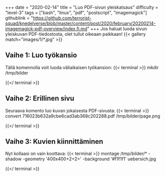+++
date = "2020-02-14"
title = "Luo PDF-sivun yleiskatsaus"
difficulty = "level-3"
tags = ["bash", "linux", "pdf", "postscript", "imagemagick"]
githublink = "https://github.com/terrorist-squad/knedelverse/blob/master/content/post/2020/february/20200214-imagemagick-pdf-overview/index.fi.md"
+++
Jos haluat luoda sivun yleiskuvan PDF-tiedostosta, olet tullut oikeaan paikkaan!
{{< gallery match="images/1/*.jpg" >}}

## Vaihe 1: Luo työkansio
Tällä komennolla voit luoda väliaikaisen työkansion:
{{< terminal >}}
mkdir /tmp/bilder

{{</ terminal >}}

## Vaihe 2: Erillinen sivu
Seuraava komento luo kuvan jokaisesta PDF-sivusta:
{{< terminal >}}
convert 716023b632a9cbe6cad3ab368c202288.pdf /tmp/bilder/page.png

{{</ terminal >}}

## Vaihe 3: Kuvien kiinnittäminen
Nyt kollaasi on vain koottava:
{{< terminal >}}
montage /tmp/bilder/* -shadow -geometry '400x400+2+2>' -background '#f1f1f1' uebersich.jpg

{{</ terminal >}}

